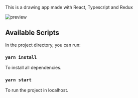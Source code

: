 This is a drawing app made with React, Typescript and Redux

![preview](https://i.imgur.com/cP82hLO.gif)

## Available Scripts

In the project directory, you can run:

### `yarn install`

To install all dependencies.

### `yarn start`

To run the project in localhost.
